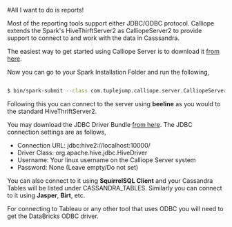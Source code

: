 #All I want to do is reports!

Most of the reporting tools support either JDBC/ODBC protocol. Calliope extends the Spark's HiveThirftServer2 as CalliopeServer2 to provide support to connect to and work with the data in Casssandra.

The easiest way to get started using Calliope Server is to download it [from here](http://downloads.tuplejump.com/calliope-server-assembly-1.1.0-CTP-U2.jar).

Now you can go to your Spark Installation Folder and run the following,

```sh

$ bin/spark-submit --class com.tuplejump.calliope.server.CalliopeServer2 /path/to/calliope-server-assembly-1.1.0-CTP-U2-SNAPSHOT.jar

```

Following this you can connect to the server using **beeline** as you would to the standard HiveThriftServer2. 

You may  download the JDBC Driver Bundle [from here](http://downloads.tuplejump.com/calliope-jdbc-assembly-1.1.0-CTP-U2.jar). The JDBC connection settings are as follows,

* Connection URL: jdbc:hive2://localhost:10000/
* Driver Class: org.apache.hive.jdbc.HiveDriver
* Username: Your linux username on the Calliope Server system
* Password: None (Leave empty/Do not set)

You can also connect to it using **SquirrelSQL Client** and your Cassandra Tables will be listed under CASSANDRA_TABLES. Similarly you can connect to it using **Jasper**, **Birt**, etc.

For connecting to Tableau or any other tool that uses ODBC you will need to get the DataBricks ODBC driver.



